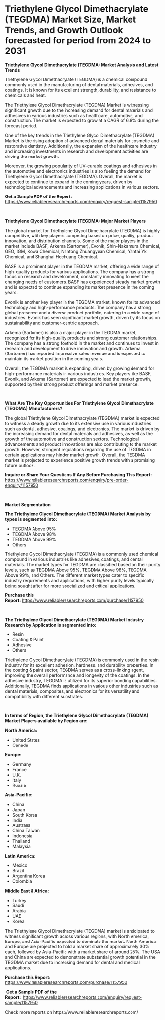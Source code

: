 <p><h1>Triethylene Glycol Dimethacrylate (TEGDMA) Market Size, Market Trends, and Growth Outlook forecasted for period from 2024 to 2031</h1></p><p><strong>Triethylene Glycol Dimethacrylate (TEGDMA) Market Analysis and Latest Trends</strong></p>
<p><p>Triethylene Glycol Dimethacrylate (TEGDMA) is a chemical compound commonly used in the manufacturing of dental materials, adhesives, and coatings. It is known for its excellent strength, durability, and resistance to chemicals and heat.</p><p>The Triethylene Glycol Dimethacrylate (TEGDMA) Market is witnessing significant growth due to the increasing demand for dental materials and adhesives in various industries such as healthcare, automotive, and construction. The market is expected to grow at a CAGR of 6.8% during the forecast period.</p><p>One of the key trends in the Triethylene Glycol Dimethacrylate (TEGDMA) Market is the rising adoption of advanced dental materials for cosmetic and restorative dentistry. Additionally, the expansion of the healthcare industry and increasing investments in research and development activities are driving the market growth.</p><p>Moreover, the growing popularity of UV-curable coatings and adhesives in the automotive and electronics industries is also fueling the demand for Triethylene Glycol Dimethacrylate (TEGDMA). Overall, the market is expected to continue to expand in the coming years, driven by technological advancements and increasing applications in various sectors.</p></p>
<p><strong>Get a Sample PDF of the Report:&nbsp;</strong> <a href="https://www.reliableresearchreports.com/enquiry/request-sample/1157950">https://www.reliableresearchreports.com/enquiry/request-sample/1157950</a></p>
<p>&nbsp;</p>
<p><strong>Triethylene Glycol Dimethacrylate (TEGDMA) Major Market Players</strong></p>
<p><p>The global market for Triethylene Glycol Dimethacrylate (TEGDMA) is highly competitive, with key players competing based on price, quality, product innovation, and distribution channels. Some of the major players in the market include BASF, Arkema (Sartomer), Evonik, Shin-Nakamura Chemical, GEO, IGM, Kowa Chemical, Nantong Zhuangyuan Chemical, Yantai Yk Chemical, and Shanghai Hechuang Chemical.</p><p>BASF is a prominent player in the TEGDMA market, offering a wide range of high-quality products for various applications. The company has a strong focus on research and development, constantly innovating to meet the changing needs of customers. BASF has experienced steady market growth and is expected to continue expanding its market presence in the coming years.</p><p>Evonik is another key player in the TEGDMA market, known for its advanced technology and high-performance products. The company has a strong global presence and a diverse product portfolio, catering to a wide range of industries. Evonik has seen significant market growth, driven by its focus on sustainability and customer-centric approach.</p><p>Arkema (Sartomer) is also a major player in the TEGDMA market, recognized for its high-quality products and strong customer relationships. The company has a strong foothold in the market and continues to invest in research and development to drive innovation and growth. Arkema (Sartomer) has reported impressive sales revenue and is expected to maintain its market position in the coming years.</p><p>Overall, the TEGDMA market is expanding, driven by growing demand for high-performance materials in various industries. Key players like BASF, Evonik, and Arkema (Sartomer) are expected to lead the market growth, supported by their strong product offerings and market presence.</p></p>
<p>&nbsp;</p>
<p><strong>What Are The Key Opportunities For Triethylene Glycol Dimethacrylate (TEGDMA) Manufacturers?</strong></p>
<p><p>The global Triethylene Glycol Dimethacrylate (TEGDMA) market is expected to witness a steady growth due to its extensive use in various industries such as dental, adhesive, coatings, and electronics. The market is driven by the increasing demand for dental materials and adhesives, as well as the growth of the automotive and construction sectors. Technological advancements and product innovations are also contributing to the market growth. However, stringent regulations regarding the use of TEGDMA in certain applications may hinder market growth. Overall, the TEGDMA market is projected to experience positive growth trends with a promising future outlook.</p></p>
<p><strong>Inquire or Share Your Questions If Any Before Purchasing This Report:</strong> <a href="https://www.reliableresearchreports.com/enquiry/pre-order-enquiry/1157950">https://www.reliableresearchreports.com/enquiry/pre-order-enquiry/1157950</a></p>
<p>&nbsp;</p>
<p><strong>Market Segmentation</strong></p>
<p><strong>The Triethylene Glycol Dimethacrylate (TEGDMA) Market Analysis by types is segmented into:</strong></p>
<p><ul><li>TEGDMA Above 95%</li><li>TEGDMA Above 98%</li><li>TEGDMA Above 99%</li><li>Others</li></ul></p>
<p><p>Triethylene Glycol Dimethacrylate (TEGDMA) is a commonly used chemical compound in various industries like adhesives, coatings, and dental materials. The market types for TEGDMA are classified based on their purity levels, such as TEGDMA Above 95%, TEGDMA Above 98%, TEGDMA Above 99%, and Others. The different market types cater to specific industry requirements and applications, with higher purity levels typically being sought after for more specialized and critical applications.</p></p>
<p><strong>Purchase this Report:&nbsp;</strong><a href="https://www.reliableresearchreports.com/purchase/1157950">https://www.reliableresearchreports.com/purchase/1157950</a></p>
<p>&nbsp;</p>
<p><strong>The Triethylene Glycol Dimethacrylate (TEGDMA) Market Industry Research by Application is segmented into:</strong></p>
<p><ul><li>Resin</li><li>Coating & Paint</li><li>Adhesive</li><li>Others</li></ul></p>
<p><p>Triethylene Glycol Dimethacrylate (TEGDMA) is commonly used in the resin industry for its excellent adhesion, hardness, and durability properties. In the coating & paint sector, TEGDMA serves as a cross-linking agent, improving the overall performance and longevity of the coatings. In the adhesive industry, TEGDMA is utilized for its superior bonding capabilities. Additionally, TEGDMA finds applications in various other industries such as dental materials, composites, and electronics for its versatility and compatibility with different substrates.</p></p>
<p>&nbsp;</p>
<p><strong>In terms of Region, the Triethylene Glycol Dimethacrylate (TEGDMA) Market Players available by Region are:</strong></p>
<p>
    <p> <strong> North America: </strong>
        <ul>
            <li>United States</li>
            <li>Canada</li>
        </ul>
        </p> 
    <p> <strong> Europe: </strong>
        <ul>
            <li>Germany</li>
            <li>France</li>
            <li>U.K.</li>
            <li>Italy</li>
            <li>Russia</li>
        </ul>
        </p> 
    <p> <strong> Asia-Pacific: </strong>
        <ul>
            <li>China</li>
            <li>Japan</li>
            <li>South Korea</li>
            <li>India</li>
            <li>Australia</li>
            <li>China Taiwan</li>
            <li>Indonesia</li>
            <li>Thailand</li>
            <li>Malaysia</li>
        </ul>
        </p> 
    <p> <strong> Latin America: </strong>
        <ul>
            <li>Mexico</li>
            <li>Brazil</li>
            <li>Argentina Korea</li>
            <li>Colombia</li>
        </ul>
        </p> 
    <p> <strong> Middle East & Africa: </strong>
        <ul>
            <li>Turkey</li>
            <li>Saudi</li>
            <li>Arabia</li>
            <li>UAE</li>
            <li>Korea</li>
        </ul>
    </p>
    </p>
<p><p>The Triethylene Glycol Dimethacrylate (TEGDMA) market is anticipated to witness significant growth across various regions, with North America, Europe, and Asia-Pacific expected to dominate the market. North America and Europe are projected to hold a market share of approximately 30% each, followed by Asia-Pacific with a market share of around 25%. The USA and China are expected to demonstrate substantial growth potential in the TEGDMA market due to increasing demand for dental and medical applications.</p></p>
<p><strong>Purchase this Report: </strong><a href="https://www.reliableresearchreports.com/purchase/1157950">https://www.reliableresearchreports.com/purchase/1157950</a></p>
<p>&nbsp;<strong>Get a Sample PDF of the Report:&nbsp;&nbsp;</strong><a href="https://www.reliableresearchreports.com/enquiry/request-sample/1157950">https://www.reliableresearchreports.com/enquiry/request-sample/1157950</a></p>
<p><strong></strong></p>
<p>Check more reports on https://www.reliableresearchreports.com/</p>